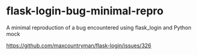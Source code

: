 # flask-login-bug-minimal-repro
A minimal reproduction of a bug encountered using flask_login and Python mock

https://github.com/maxcountryman/flask-login/issues/326
